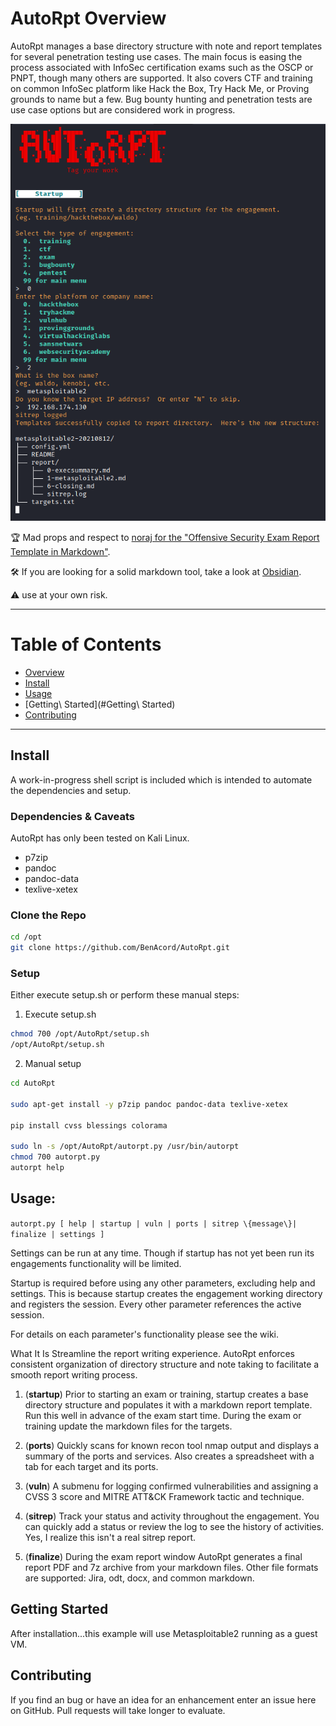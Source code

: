 # AutoRpt Overview
AutoRpt manages a base directory structure with note and report templates for several penetration testing use cases.  The main focus is easing the process associated with InfoSec certification exams such as the OSCP or PNPT, though many others are supported.  It also covers CTF and training on common InfoSec platform like Hack the Box, Try Hack Me, or Proving grounds to name but a few.  Bug bounty hunting and penetration tests are use case options but are considered work in progress.

![startup](https://github.com/BenAcord/wiki-images/raw/main/AutoRpt/2-startup.png "AutoRpt startup screenshot for Metasploitable2")

:trophy: Mad props and respect to [noraj for the "Offensive Security Exam Report Template in Markdown"](https://github.com/noraj/OSCP-Exam-Report-Template-Markdown).

:hammer_and_wrench: If you are looking for a solid markdown tool, take a look at [Obsidian](https://obsidian.md/).

:warning: use at your own risk.

---

# Table of Contents

* [Overview](#AutoRpt)
* [Install](#Install)
* [Usage](#Usage)
* [Getting\ Started](#Getting\ Started)
* [Contributing](#Contributing)

---

## Install
A work-in-progress shell script is included which is intended to automate the dependencies and setup.

### Dependencies & Caveats
AutoRpt has only been tested on Kali Linux.
- p7zip
- pandoc
- pandoc-data
- texlive-xetex

### Clone the Repo
```Bash
cd /opt
git clone https://github.com/BenAcord/AutoRpt.git
```
### Setup
Either execute setup.sh or perform these manual steps:
1. Execute setup.sh
```Bash
chmod 700 /opt/AutoRpt/setup.sh
/opt/AutoRpt/setup.sh
```

2. Manual setup
```Bash
cd AutoRpt

sudo apt-get install -y p7zip pandoc pandoc-data texlive-xetex

pip install cvss blessings colorama

sudo ln -s /opt/AutoRpt/autorpt.py /usr/bin/autorpt
chmod 700 autorpt.py
autorpt help
```

## Usage:
`autorpt.py [ help | startup | vuln | ports | sitrep \{message\}| finalize | settings ]`

Settings can be run at any time.  Though if startup has not yet been run its engagements functionality will be limited.

Startup is required before using any other parameters, excluding help and settings.  This is because startup creates the engagement working directory and registers the session.  Every other parameter references the active session.

For details on each parameter's functionality please see the wiki.

What It Is
Streamline the report writing experience.  AutoRpt enforces consistent organization of directory structure and note taking to facilitate a smooth report writing process.

1. (**startup**) Prior to starting an exam or training, startup creates a base directory structure and populates it with a markdown report template.  Run this well in advance of the exam start time.  During the exam or training update the markdown files for the targets.

2. (**ports**) Quickly scans for known recon tool nmap output and displays a summary of the ports and services.  Also creates a spreadsheet with a tab for each target and its ports.

3. (**vuln**) A submenu for logging confirmed vulnerabilities and assigning a CVSS 3 score and MITRE ATT&CK Framework tactic and technique.

4. (**sitrep**) Track your status and activity throughout the engagement.  You can quickly add a status or review the log to see the history of activities.  Yes, I realize this isn't a real sitrep report.

5. (**finalize**) During the exam report window AutoRpt generates a final report PDF and 7z archive from your markdown files.  Other file formats are supported: Jira, odt, docx, and common markdown.

## Getting Started
After installation...this example will use Metasploitable2 running as a guest VM.

## Contributing
If you find an bug or have an idea for an enhancement enter an issue here on GitHub.  Pull requests will take longer to evaluate.